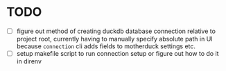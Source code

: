 # TODO

- [ ] figure out method of creating duckdb database connection relative to project root, currently having to manually specify absolute path in UI because `connection` cli adds fields to motherduck settings etc.
- [ ] setup makefile script to run connection setup or figure out how to do it in direnv
